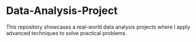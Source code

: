 # Data-Analysis-Project
This repository showcases a real-world data analysis projects where I apply advanced techniques to solve practical problems.
